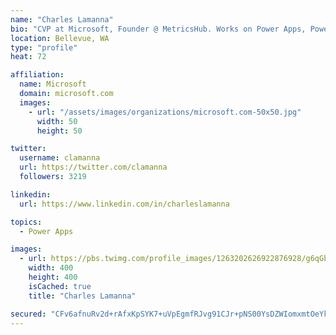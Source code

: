 ```yaml
---
name: "Charles Lamanna"
bio: "CVP at Microsoft, Founder @ MetricsHub. Works on Power Apps, Power Automate, Power Virtual Agent, Common Data Service and Dynamics 365."
location: Bellevue, WA
type: "profile"
heat: 72

affiliation:
  name: Microsoft
  domain: microsoft.com
  images:
    - url: "/assets/images/organizations/microsoft.com-50x50.jpg"
      width: 50
      height: 50

twitter:
  username: clamanna
  url: https://twitter.com/clamanna
  followers: 3219

linkedin:
  url: https://www.linkedin.com/in/charleslamanna

topics:
  - Power Apps

images:
  - url: https://pbs.twimg.com/profile_images/1263202626922876928/g6qGbHZ-_400x400.jpg
    width: 400
    height: 400
    isCached: true
    title: "Charles Lamanna"

secured: "CFv6afnuRv2d+rAfxKpSYK7+uVpEgmfRJvg91CJr+pNS00YsDZWIomxmtOeYkXPoTfQfU7Ghxu7LMqENQwTCP7WlgCfG23ksTorpPobXTnAQBZkDqR1tmdSaWKBmABmER6YKyTSKHt/OFqRzxcCjH/OoZ78MZ2xE3a0dtFo3FgWFUNfzggYcLtGgTchqko7D4Fo6UOOp96VU5eipa/bHz1+nuRcNnCoRxElvrVrfVqkIakFGr/fL6R6wkiWU0rfqxKv273HSoXjRt2p/dGdFTO1ssU83p2oOSLB6G0dQaZ/e0UgpEuGi/4z7iGp4J7hO0eV9KFkHV44PXaL8bWG+sk2RuKRmzT4If4m1BF10U7fuix86jAsnYILSMnyeDPfn8Ub+f4AGBf4DwpTBOp6rHY0+EjdBKo0vyO6nm4uqjAI=;n1hhTujP+/Z8b0Tm3SNgEg=="
---
```


